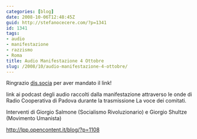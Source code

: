 ```yaml
---
categories: [blog]
date: 2008-10-06T12:48:45Z
guid: http://stefanocecere.com/?p=1341
id: 1341
tags:
- audio
- manifestazione
- razzismo
- Roma
title: Audio Manifestazione 4 Ottobre
slug: /2008/10/audio-manifestazione-4-ottobre/
---
```


Ringrazio [dis.socia](http://lpp.opencontent.it/blog/) per aver mandato il link!

link ai podcast degli audio raccolti dalla manifestazione attraverso le onde di Radio Cooperativa di Padova durante la trasmissione La voce dei comitati.
  
Interventi di Giorgio Salmone (Socialismo Rivoluzionario) e Giorgio Shultze (Movimento Umanista)
  
<http://lpp.opencontent.it/blog/?p=1108>